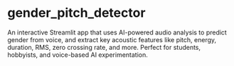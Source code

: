 # gender_pitch_detector
An interactive Streamlit app that uses AI-powered audio analysis to predict gender from voice, and extract key acoustic features like pitch, energy, duration, RMS, zero crossing rate, and more.  Perfect for students, hobbyists, and voice-based AI experimentation.
